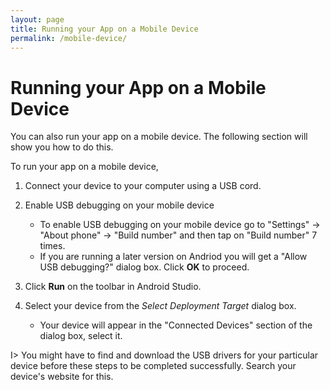 ```yaml
---
layout: page
title: Running your App on a Mobile Device
permalink: /mobile-device/
---
```


# Running your App on a Mobile Device

You can also run your app on a mobile device. The following section will show you how to do this.

To run your app on a mobile device,

1. Connect your device to your computer using a USB cord.

2. Enable USB debugging on your mobile device
	* To enable USB debugging on your mobile device go to "Settings" -\> "About phone" -\> "Build number" and then tap on "Build number" 7 times.
	* If you are running a later version on Andriod you will get a "Allow USB debugging?" dialog box. Click **OK** to proceed.

3. Click **Run** on the toolbar in Android Studio.

4. Select your device from the _Select Deployment Target_ dialog box.
	* Your device will appear in the "Connected Devices" section of the dialog box, select it.

I> You might have to find and download the USB drivers for your particular device before these steps to be completed successfully. Search your device's website for this.